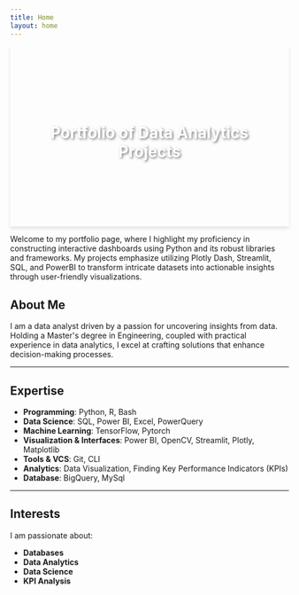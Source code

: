 ```yaml
---
title: Home
layout: home
---
```




<div style="background: url('Images/Designer.png') no-repeat center center; background-size: cover; box-shadow: 0 4px 6px rgba(0,0,0,0.1); text-align: center; padding: 100px 20px;">
    <h1 style="color: white; text-shadow: 2px 2px 4px rgba(0,0,0,0.5);"> Portfolio of Data Analytics Projects</h1>
</div>


Welcome to my portfolio page, where I highlight my proficiency in constructing interactive dashboards using Python and its robust libraries and frameworks. My projects emphasize utilizing Plotly Dash, Streamlit, SQL, and PowerBI to transform intricate datasets into actionable insights through user-friendly visualizations.

## About Me

I am a data analyst driven by a passion for uncovering insights from data. Holding a Master's degree in Engineering, coupled with practical experience in data analytics, I excel at crafting solutions that enhance decision-making processes.

---
## Expertise

- **Programming**: Python, R, Bash
- **Data Science**: SQL, Power BI, Excel, PowerQuery
- **Machine Learning**: TensorFlow, Pytorch
- **Visualization & Interfaces**: Power BI, OpenCV, Streamlit, Plotly, Matplotlib
- **Tools & VCS**: Git, CLI
- **Analytics**: Data Visualization, Finding Key Performance Indicators (KPIs)
- **Database**: BigQuery, MySql

---

## Interests

I am passionate about:
- **Databases**
- **Data Analytics**
- **Data Science**
- **KPI Analysis**
